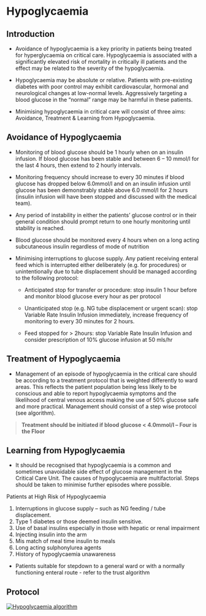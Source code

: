 # Hypoglycaemia

## Introduction

- Avoidance of hypoglycaemia is a key priority in patients being treated for hyperglycaemia on critical care. Hypoglycaemia is associated with a significantly elevated risk of mortality in critically ill patients and the effect may be related to the severity of the hypoglycaemia.

- Hypoglycaemia may be absolute or relative. Patients with pre-existing diabetes with poor control may exhibit cardiovascular, hormonal and neurological changes at low-normal levels. Aggressively targeting a blood glucose in the “normal” range may be harmful in these patients.

- Minimising hypoglycaemia in critical care will consist of three aims: Avoidance, Treatment & Learning from Hypoglycaemia.

## Avoidance of Hypoglycaemia

- Monitoring of blood glucose should be 1 hourly when on an insulin infusion. If blood glucose has been stable and between 6 – 10 mmol/l for the last 4 hours, then extend to 2 hourly intervals.

- Monitoring frequency should increase to every 30 minutes if blood glucose has dropped below 6.0mmol/l and on an insulin infusion until glucose has been demonstrably stable above 6.0 mmol/l for 2 hours (insulin infusion will have been stopped and discussed with the medical team).

- Any period of instability in either the patients’ glucose control or in their general condition should prompt return to one hourly monitoring until stability is reached.
- Blood glucose should be monitored every 4 hours when on a long acting subcutaneous insulin regardless of mode of nutrition

- Minimising interruptions to glucose supply. Any patient receiving enteral feed which is interrupted either deliberately (e.g. for procedures) or unintentionally due to tube displacement should be managed according to the following protocol:

  - Anticipated stop for transfer or procedure: stop insulin 1 hour before and monitor blood glucose every hour as per protocol

  - Unanticipated stop (e.g. NG tube displacement or urgent scan): stop Variable Rate Insulin Infusion immediately, increase frequency of monitoring to every 30 minutes for 2 hours.

  - Feed stopped for > 2hours: stop Variable Rate Insulin Infusion and consider prescription of 10% glucose infusion at 50 mls/hr

## Treatment of Hypoglycaemia

- Management of an episode of hypoglycaemia in the critical care should be according to a treatment protocol that is weighted differently to ward areas. This reflects the patient population being less likely to be conscious and able to report hypoglycaemia symptoms and the likelihood of central venous access making the use of 50% glucose safe and more practical. Management should consist of a step wise protocol (see algorithm).

> **Treatment should be initiated if blood glucose < 4.0mmol/l – Four is the Floor**

## Learning from Hypoglycaemia

- It should be recognised that hypoglycaemia is a common and sometimes unavoidable side effect of glucose management in the Critical Care Unit. The causes of hypoglycaemia are multifactorial. Steps should be taken to minimise further episodes where possible.

Patients at High Risk of Hypoglycaemia

1. Interruptions in glucose supply – such as NG feeding / tube displacement.
2. Type 1 diabetes or those deemed insulin sensitive.
3. Use of basal insulins especially in those with hepatic or renal impairment
4. Injecting insulin into the arm
5. Mis match of meal time insulin to meals
6. Long acting sulphonylurea agents
7. History of hypoglycaemia unawareness

- Patients suitable for stepdown to a general ward or with a normally functioning enteral route - refer to the trust algorithm

## Protocol

[![Hypoglycaemia algorithm](/hypoglycaemia.svg)](/hypoglycaemia.pdf)
